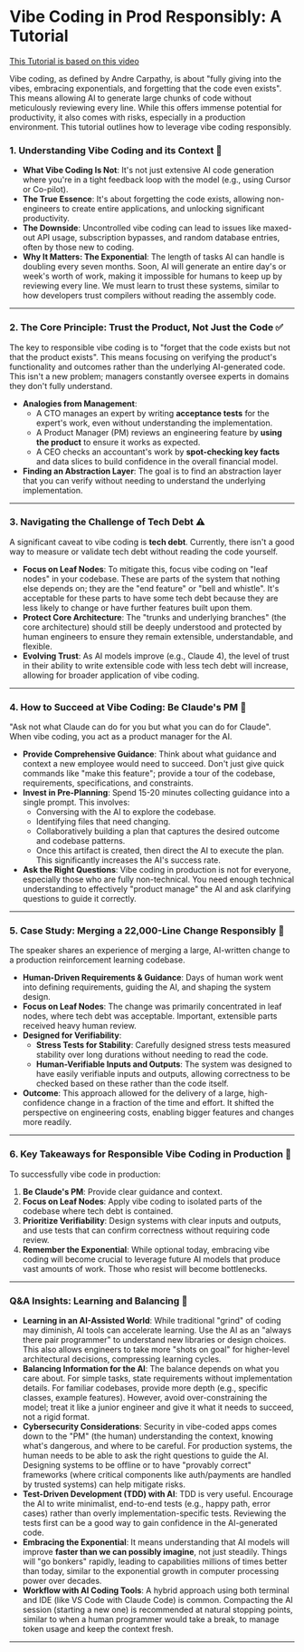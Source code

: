 # Vibe Coding in Prod Responsibly: A Tutorial

[This Tutorial is based on this video](https://www.youtube.com/watch?v=fHWFF_pnqDk)

Vibe coding, as defined by Andre Carpathy, is about "fully giving into the vibes, embracing exponentials, and forgetting that the code even exists". This means allowing AI to generate large chunks of code without meticulously reviewing every line. While this offers immense potential for productivity, it also comes with risks, especially in a production environment. This tutorial outlines how to leverage vibe coding responsibly.

### 1. Understanding Vibe Coding and its Context 🤔

* **What Vibe Coding Is Not**: It's not just extensive AI code generation where you're in a tight feedback loop with the model (e.g., using Cursor or Co-pilot).
* **The True Essence**: It's about forgetting the code exists, allowing non-engineers to create entire applications, and unlocking significant productivity.
* **The Downside**: Uncontrolled vibe coding can lead to issues like maxed-out API usage, subscription bypasses, and random database entries, often by those new to coding.
* **Why It Matters: The Exponential**: The length of tasks AI can handle is doubling every seven months. Soon, AI will generate an entire day's or week's worth of work, making it impossible for humans to keep up by reviewing every line. We must learn to trust these systems, similar to how developers trust compilers without reading the assembly code.

---

### 2. The Core Principle: Trust the Product, Not Just the Code ✅

The key to responsible vibe coding is to "forget that the code exists but not that the product exists". This means focusing on verifying the product's functionality and outcomes rather than the underlying AI-generated code. This isn't a new problem; managers constantly oversee experts in domains they don't fully understand.

* **Analogies from Management**:
    * A CTO manages an expert by writing **acceptance tests** for the expert's work, even without understanding the implementation.
    * A Product Manager (PM) reviews an engineering feature by **using the product** to ensure it works as expected.
    * A CEO checks an accountant's work by **spot-checking key facts** and data slices to build confidence in the overall financial model.
* **Finding an Abstraction Layer**: The goal is to find an abstraction layer that you can verify without needing to understand the underlying implementation.

---

### 3. Navigating the Challenge of Tech Debt ⚠️

A significant caveat to vibe coding is **tech debt**. Currently, there isn't a good way to measure or validate tech debt without reading the code yourself.

* **Focus on Leaf Nodes**: To mitigate this, focus vibe coding on "leaf nodes" in your codebase. These are parts of the system that nothing else depends on; they are the "end feature" or "bell and whistle". It's acceptable for these parts to have some tech debt because they are less likely to change or have further features built upon them.
* **Protect Core Architecture**: The "trunks and underlying branches" (the core architecture) should still be deeply understood and protected by human engineers to ensure they remain extensible, understandable, and flexible.
* **Evolving Trust**: As AI models improve (e.g., Claude 4), the level of trust in their ability to write extensible code with less tech debt will increase, allowing for broader application of vibe coding.

---

### 4. How to Succeed at Vibe Coding: Be Claude's PM 💼

"Ask not what Claude can do for you but what you can do for Claude". When vibe coding, you act as a product manager for the AI.

* **Provide Comprehensive Guidance**: Think about what guidance and context a new employee would need to succeed. Don't just give quick commands like "make this feature"; provide a tour of the codebase, requirements, specifications, and constraints.
* **Invest in Pre-Planning**: Spend 15-20 minutes collecting guidance into a single prompt. This involves:
    * Conversing with the AI to explore the codebase.
    * Identifying files that need changing.
    * Collaboratively building a plan that captures the desired outcome and codebase patterns.
    * Once this artifact is created, then direct the AI to execute the plan. This significantly increases the AI's success rate.
* **Ask the Right Questions**: Vibe coding in production is not for everyone, especially those who are fully non-technical. You need enough technical understanding to effectively "product manage" the AI and ask clarifying questions to guide it correctly.

---

### 5. Case Study: Merging a 22,000-Line Change Responsibly 🚀

The speaker shares an experience of merging a large, AI-written change to a production reinforcement learning codebase.

* **Human-Driven Requirements & Guidance**: Days of human work went into defining requirements, guiding the AI, and shaping the system design.
* **Focus on Leaf Nodes**: The change was primarily concentrated in leaf nodes, where tech debt was acceptable. Important, extensible parts received heavy human review.
* **Designed for Verifiability**:
    * **Stress Tests for Stability**: Carefully designed stress tests measured stability over long durations without needing to read the code.
    * **Human-Verifiable Inputs and Outputs**: The system was designed to have easily verifiable inputs and outputs, allowing correctness to be checked based on these rather than the code itself.
* **Outcome**: This approach allowed for the delivery of a large, high-confidence change in a fraction of the time and effort. It shifted the perspective on engineering costs, enabling bigger features and changes more readily.

---

### 6. Key Takeaways for Responsible Vibe Coding in Production 🎯

To successfully vibe code in production:

1.  **Be Claude's PM**: Provide clear guidance and context.
2.  **Focus on Leaf Nodes**: Apply vibe coding to isolated parts of the codebase where tech debt is contained.
3.  **Prioritize Verifiability**: Design systems with clear inputs and outputs, and use tests that can confirm correctness without requiring code review.
4.  **Remember the Exponential**: While optional today, embracing vibe coding will become crucial to leverage future AI models that produce vast amounts of work. Those who resist will become bottlenecks.

---

### Q&A Insights: Learning and Balancing 🧠

* **Learning in an AI-Assisted World**: While traditional "grind" of coding may diminish, AI tools can accelerate learning. Use the AI as an "always there pair programmer" to understand new libraries or design choices. This also allows engineers to take more "shots on goal" for higher-level architectural decisions, compressing learning cycles.
* **Balancing Information for the AI**: The balance depends on what you care about. For simple tasks, state requirements without implementation details. For familiar codebases, provide more depth (e.g., specific classes, example features). However, avoid over-constraining the model; treat it like a junior engineer and give it what it needs to succeed, not a rigid format.
* **Cybersecurity Considerations**: Security in vibe-coded apps comes down to the "PM" (the human) understanding the context, knowing what's dangerous, and where to be careful. For production systems, the human needs to be able to ask the right questions to guide the AI. Designing systems to be offline or to have "provably correct" frameworks (where critical components like auth/payments are handled by trusted systems) can help mitigate risks.
* **Test-Driven Development (TDD) with AI**: TDD is very useful. Encourage the AI to write minimalist, end-to-end tests (e.g., happy path, error cases) rather than overly implementation-specific tests. Reviewing the tests first can be a good way to gain confidence in the AI-generated code.
* **Embracing the Exponential**: It means understanding that AI models will improve **faster than we can possibly imagine**, not just steadily. Things will "go bonkers" rapidly, leading to capabilities millions of times better than today, similar to the exponential growth in computer processing power over decades.
* **Workflow with AI Coding Tools**: A hybrid approach using both terminal and IDE (like VS Code with Claude Code) is common. Compacting the AI session (starting a new one) is recommended at natural stopping points, similar to when a human programmer would take a break, to manage token usage and keep the context fresh.

---
